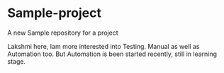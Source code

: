 # Sample-project
A new Sample repository for a project

Lakshmi here, Iam more interested into Testing.
Manual as well as Automation too.
But Automation is been started recently, still in learning stage.
